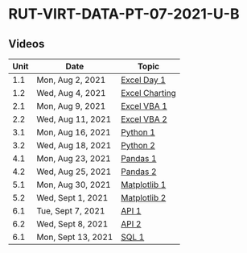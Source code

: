 # RUT-VIRT-DATA-PT-07-2021-U-B

## Videos


Unit	|Date	|Topic				|
-------|------|---------------|
1.1| Mon, Aug  2, 2021 | [Excel Day 1](https://zoom.us/rec/share/_1tJANarjpw0K4JVFaEtSFQph20WjQxTefKH8cOdvj82L1Z6DCm30VwK7M2VHjIo.ruNaKIIkfWe1_fVG)
1.2| Wed, Aug  4, 2021 | [Excel Charting](https://zoom.us/rec/share/IfznCOUk3yOTsVCUb35WpBNznRONyu-9vI_uyzQaH5zsHd2sD1qZU0xj_RJtdbiy.brmujhNzL1it4Twu)
2.1| Mon, Aug  9, 2021 | [Excel VBA 1](https://zoom.us/rec/play/AWavwNQ1Xm5GHATK8fO1HQ_oGwscloz00FERxyxvv7jr4ui-h4KD8tdIqGpHCjbCD-3YoPaG4kla73NP.c56NAJSyeDE_ByEa)
2.2| Wed, Aug 11, 2021 | [Excel VBA 2](https://zoom.us/rec/play/1ICuVHdVzS-BBdRPM_VkEGBC7ZzY4LIXl_O2S8M-e975sWxHaeH-MezU7ggRKthGPwL9kLuIie03UJ_b.vQ-hcyu4OgMtLOWv)
3.1| Mon, Aug 16, 2021 | [Python 1](https://zoom.us/rec/play/MIs2I6u2pV3zV7D_GvGzj5ekIB1J07xQajqjaqOQjPyif2LLARMoCyCWwBBCFU-vv246psedZIaD1Gr7.ieSju2MxNElTlVjH)
3.2| Wed, Aug 18, 2021 | [Python 2](https://zoom.us/rec/play/ybdCyD86pUOjsMq6VyVtE0hCk89IkUrVzfyGiBgC1uifVoLy7D6f6arDFCmTDwfkwgU25qZieFaUPsmt.pQ_yDmu0o6gh3GbI)
4.1| Mon, Aug 23, 2021 | [Pandas 1](https://zoom.us/rec/play/Z4GROPkRXeRfK0FMTom4-Z3oPso9xNbW0dxA10qrU7dWrHGHSKcpTanQthcU0BrBFX_x6YPnG1CzoI31.rsuWjY2H37Ec8FCP)
4.2| Wed, Aug 25, 2021 | [Pandas 2](https://zoom.us/rec/play/6GAKjZF9BfxlbgcyJkGDanZ9EP0jbIzfKv3BXg5G5QxznnBbP0wD1HaYNo0FGK99I673TIUiT_p5BoiO.41GvnAm3ipbizbuy)
5.1| Mon, Aug 30, 2021 |[Matplotlib 1](https://zoom.us/rec/play/jdaMrTDJSONzV-LlHjvNdxEDSZrkoXbdDmy6Txpb0SBY26HNZTd1sDNXGC8r8tN4g7QIIEWDsJFYPm5h._NGuEMItg1VKqZsf)
5.2| Wed, Sept  1, 2021 |[Matplotlib 2](https://zoom.us/rec/play/kzSoDn1m24WamqLaw-aJ9SPY9Oi95_Reg9x0geYlvVu62XkXURi8gZsfea-v41j9ngNdbfBZNWLuuz5s.usXZysME952CQ17P)
6.1| Tue, Sept  7, 2021 |[API 1](https://zoom.us/rec/play/VGakSHwJZBFVl5W-sLfQl0Xr5U_lQxQeZIIZqTLY3l01CUIBi4898bDezBwhAzOFI3bZwtxgjlSgQOmT.2-z-FdaDbCWDOkZp)
6.2| Wed, Sept  8, 2021 |[API 2](https://zoom.us/rec/play/zai6RddTJ0shtlhAdP-dC_KplG9JG2O7por82adEQ_dgbm84AUIuQRfYC6QynG72DzAf5b_yQT6KFiBb.ZVyFrZHr7qv5We1Y)
6.1| Mon, Sept 13, 2021 |[SQL 1](https://zoom.us/rec/play/n47AM30W8eZff8jrGt3OZaQF_ThDfJWzhDygIhNYoSMIESxzIm1Knev2iGgzvRAEl4v9-bfilk_KOfkf.8reg0XzAjO-wAZlw)
